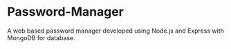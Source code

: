 # Password-Manager
A web based password manager developed using Node.js and Express with MongoDB for database.
